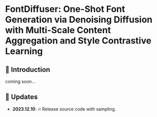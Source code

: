 # FontDiffuser: One-Shot Font Generation via Denoising Diffusion with Multi-Scale Content Aggregation and Style Contrastive Learning

## 🐙 Introduction
coming soon...

## 📅 Updates
- **2023.12.10**: 🔥 Release source code with sampling.
